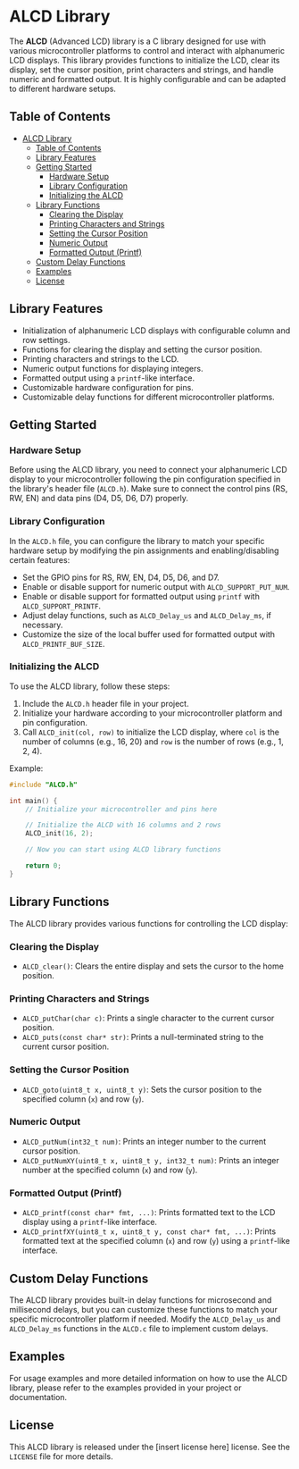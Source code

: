 # ALCD Library

The **ALCD** (Advanced LCD) library is a C library designed for use with various microcontroller platforms to control and interact with alphanumeric LCD displays. This library provides functions to initialize the LCD, clear its display, set the cursor position, print characters and strings, and handle numeric and formatted output. It is highly configurable and can be adapted to different hardware setups.

## Table of Contents

- [ALCD Library](#alcd-library)
  - [Table of Contents](#table-of-contents)
  - [Library Features](#library-features)
  - [Getting Started](#getting-started)
    - [Hardware Setup](#hardware-setup)
    - [Library Configuration](#library-configuration)
    - [Initializing the ALCD](#initializing-the-alcd)
  - [Library Functions](#library-functions)
    - [Clearing the Display](#clearing-the-display)
    - [Printing Characters and Strings](#printing-characters-and-strings)
    - [Setting the Cursor Position](#setting-the-cursor-position)
    - [Numeric Output](#numeric-output)
    - [Formatted Output (Printf)](#formatted-output-printf)
  - [Custom Delay Functions](#custom-delay-functions)
  - [Examples](#examples)
  - [License](#license)

## Library Features

- Initialization of alphanumeric LCD displays with configurable column and row settings.
- Functions for clearing the display and setting the cursor position.
- Printing characters and strings to the LCD.
- Numeric output functions for displaying integers.
- Formatted output using a `printf`-like interface.
- Customizable hardware configuration for pins.
- Customizable delay functions for different microcontroller platforms.

## Getting Started

### Hardware Setup

Before using the ALCD library, you need to connect your alphanumeric LCD display to your microcontroller following the pin configuration specified in the library's header file (`ALCD.h`). Make sure to connect the control pins (RS, RW, EN) and data pins (D4, D5, D6, D7) properly.

### Library Configuration

In the `ALCD.h` file, you can configure the library to match your specific hardware setup by modifying the pin assignments and enabling/disabling certain features:

- Set the GPIO pins for RS, RW, EN, D4, D5, D6, and D7.
- Enable or disable support for numeric output with `ALCD_SUPPORT_PUT_NUM`.
- Enable or disable support for formatted output using `printf` with `ALCD_SUPPORT_PRINTF`.
- Adjust delay functions, such as `ALCD_Delay_us` and `ALCD_Delay_ms`, if necessary.
- Customize the size of the local buffer used for formatted output with `ALCD_PRINTF_BUF_SIZE`.

### Initializing the ALCD

To use the ALCD library, follow these steps:

1. Include the `ALCD.h` header file in your project.
2. Initialize your hardware according to your microcontroller platform and pin configuration.
3. Call `ALCD_init(col, row)` to initialize the LCD display, where `col` is the number of columns (e.g., 16, 20) and `row` is the number of rows (e.g., 1, 2, 4).

Example:

```c
#include "ALCD.h"

int main() {
    // Initialize your microcontroller and pins here

    // Initialize the ALCD with 16 columns and 2 rows
    ALCD_init(16, 2);

    // Now you can start using ALCD library functions

    return 0;
}
```

## Library Functions

The ALCD library provides various functions for controlling the LCD display:

### Clearing the Display

- `ALCD_clear()`: Clears the entire display and sets the cursor to the home position.

### Printing Characters and Strings

- `ALCD_putChar(char c)`: Prints a single character to the current cursor position.
- `ALCD_puts(const char* str)`: Prints a null-terminated string to the current cursor position.

### Setting the Cursor Position

- `ALCD_goto(uint8_t x, uint8_t y)`: Sets the cursor position to the specified column (`x`) and row (`y`).

### Numeric Output

- `ALCD_putNum(int32_t num)`: Prints an integer number to the current cursor position.
- `ALCD_putNumXY(uint8_t x, uint8_t y, int32_t num)`: Prints an integer number at the specified column (`x`) and row (`y`).

### Formatted Output (Printf)

- `ALCD_printf(const char* fmt, ...)`: Prints formatted text to the LCD display using a `printf`-like interface.
- `ALCD_printfXY(uint8_t x, uint8_t y, const char* fmt, ...)`: Prints formatted text at the specified column (`x`) and row (`y`) using a `printf`-like interface.

## Custom Delay Functions

The ALCD library provides built-in delay functions for microsecond and millisecond delays, but you can customize these functions to match your specific microcontroller platform if needed. Modify the `ALCD_Delay_us` and `ALCD_Delay_ms` functions in the `ALCD.c` file to implement custom delays.

## Examples

For usage examples and more detailed information on how to use the ALCD library, please refer to the examples provided in your project or documentation.

## License

This ALCD library is released under the [insert license here] license. See the `LICENSE` file for more details.
